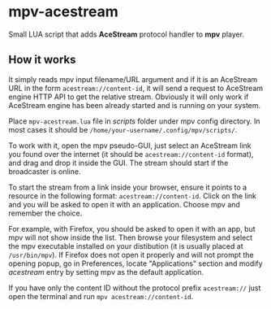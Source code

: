 # mpv-acestream
Small LUA script that adds **AceStream** protocol handler to **mpv** player.

## How it works
It simply reads mpv input filename/URL argument and if it is an AceStream URL in the form `acestream://content-id`, it will send a request to AceStream engine HTTP API to get the relative stream. Obviously it will only work if AceStream engine has been already started and is running on your system.

Place `mpv-acestream.lua` file in *scripts* folder under mpv config directory. In most cases it should be `/home/your-username/.config/mpv/scripts/`.

To work with it, open the mpv pseudo-GUI, just select an AceStream link you found over the internet (it should be `acestream://content-id` format), and drag and drop it inside the GUI. The stream should start if the broadcaster is online.

To start the stream from a link inside your browser, ensure it points to a resource in the following format: `acestream://content-id`. Click on the link and you will be asked to open it with an application. Choose mpv and remember the choice.

For example, with Firefox, you should be asked to open it with an app, but mpv will not show inside the list. Then browse your filesystem and select the mpv executable installed on your distibution (it is usually placed at `/usr/bin/mpv`). If Firefox does not open it properly and will not prompt the opening popup, go in Preferences, locate "Applications" section and modify *acestream* entry by setting mpv as the default application.

If you have only the content ID without the protocol prefix `acestream://` just open the terminal and run `mpv acestream://content-id`.
